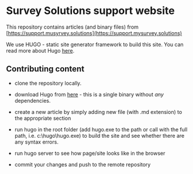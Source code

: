 # Survey Solutions support website

This repository contains articles (and binary files) from [https://support.musyrvey.solutions](https://support.mysurvey.solutions)

We use HUGO - static site generator framework to build this site. You can read more about Hugo
[here](https://gohugo.io/getting-started/).

## Contributing content

- clone the repository locally.

- download Hugo from [here](https://github.com/gohugoio/hugo/releases) - this is a single binary without *any* dependencies.

- create a new article by simply adding new file (with .md extension) to the appropriate section

- run hugo in the root folder (add hugo.exe to the path or call with the full path, i.e. c:\hugo\hugo.exe) to build the site and see whether there are any syntax errors.

- run hugo server to see how page/site looks like in the browser

- commit your changes and push to the remote repository

